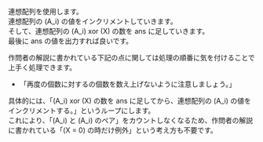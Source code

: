 連想配列を使用します。  
連想配列の \(A_i\) の値をインクリメントしていきます。  
そして、連想配列の \(A_i\) xor \(X\) の数を ans に足していきます。  
最後に ans の値を出力すれば良いです。  

作問者の解説に書かれている下記の点に関しては処理の順番に気を付けることで上手く処理できます。
- 「再度の個数に対するの個数を数え上げないように注意しましょう。」

具体的には、「\(A_i\) xor \(X\) の数を ans に足してから、連想配列の \(A_i\) の値をインクリメントする。」というループにします。  
これにより、「\(A_i\) と \(A_i\) のペア」をカウントしなくなるため、作問者の解説に書かれている「\(X = 0\) の時だけ例外」という考え方も不要です。 
